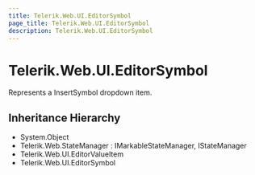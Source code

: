 ```yaml
---
title: Telerik.Web.UI.EditorSymbol
page_title: Telerik.Web.UI.EditorSymbol
description: Telerik.Web.UI.EditorSymbol
---
```


# Telerik.Web.UI.EditorSymbol

Represents a InsertSymbol dropdown item.

## Inheritance Hierarchy

* System.Object
* Telerik.Web.StateManager : IMarkableStateManager, IStateManager
* Telerik.Web.UI.EditorValueItem
* Telerik.Web.UI.EditorSymbol

